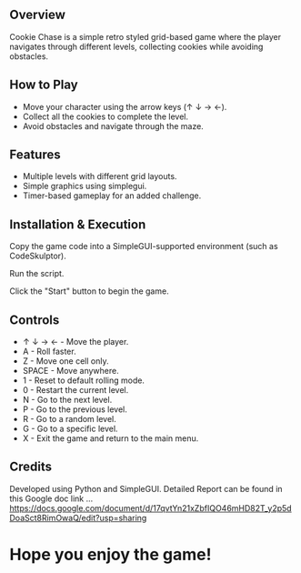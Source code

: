 ## Overview

Cookie Chase is a simple retro styled grid-based game where the player navigates through different levels, collecting cookies while avoiding obstacles.

## How to Play

- Move your character using the arrow keys (↑ ↓ → ←).
- Collect all the cookies to complete the level.
- Avoid obstacles and navigate through the maze.

## Features

- Multiple levels with different grid layouts.
- Simple graphics using simplegui.
- Timer-based gameplay for an added challenge.

## Installation & Execution

Copy the game code into a SimpleGUI-supported environment (such as CodeSkulptor).

Run the script.

Click the "Start" button to begin the game.

## Controls

*   ↑ ↓ → ← - Move the player.
*   A - Roll faster.
*   Z - Move one cell only.
*   SPACE - Move anywhere.
*   1 - Reset to default rolling mode.
*   0 - Restart the current level.
*   N - Go to the next level.
*   P - Go to the previous level.
*   R - Go to a random level.
*   G - Go to a specific level.
*   X - Exit the game and return to the main menu.

## Credits
Developed using Python and SimpleGUI.
Detailed Report can be found in this Google doc link ... https://docs.google.com/document/d/17qvtYn21xZbfIQO46mHD82T_y2p5dDoaSct8RimOwaQ/edit?usp=sharing


# Hope you enjoy the game! #

